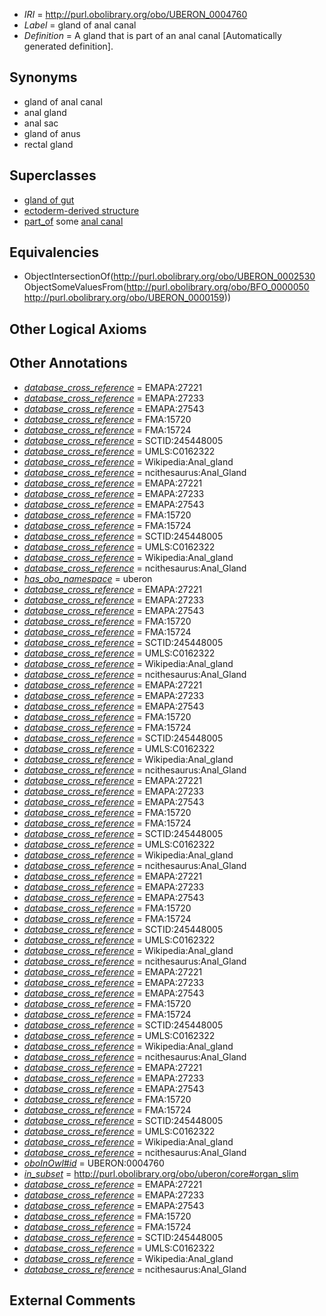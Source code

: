  * *IRI* = http://purl.obolibrary.org/obo/UBERON_0004760
 * *Label* = gland of anal canal
 * *Definition* = A gland that is part of an anal canal [Automatically generated definition].

## Synonyms

 * gland of anal canal
 * anal gland
 * anal sac
 * gland of anus
 * rectal gland

## Superclasses

 * [gland of gut](../../UBERON/08/UBERON_0003408.md)
 * [ectoderm-derived structure](../../UBERON/21/UBERON_0004121.md)
 * [part_of](../../BFO/50/BFO_0000050.md) some [anal canal](../../UBERON/59/UBERON_0000159.md)

## Equivalencies

 * ObjectIntersectionOf(<http://purl.obolibrary.org/obo/UBERON_0002530> ObjectSomeValuesFrom(<http://purl.obolibrary.org/obo/BFO_0000050> <http://purl.obolibrary.org/obo/UBERON_0000159>))

## Other Logical Axioms


## Other Annotations

 * *[database_cross_reference](../../ef/oboInOwl#hasDbXref.md)* = EMAPA:27221
 * *[database_cross_reference](../../ef/oboInOwl#hasDbXref.md)* = EMAPA:27233
 * *[database_cross_reference](../../ef/oboInOwl#hasDbXref.md)* = EMAPA:27543
 * *[database_cross_reference](../../ef/oboInOwl#hasDbXref.md)* = FMA:15720
 * *[database_cross_reference](../../ef/oboInOwl#hasDbXref.md)* = FMA:15724
 * *[database_cross_reference](../../ef/oboInOwl#hasDbXref.md)* = SCTID:245448005
 * *[database_cross_reference](../../ef/oboInOwl#hasDbXref.md)* = UMLS:C0162322
 * *[database_cross_reference](../../ef/oboInOwl#hasDbXref.md)* = Wikipedia:Anal_gland
 * *[database_cross_reference](../../ef/oboInOwl#hasDbXref.md)* = ncithesaurus:Anal_Gland
 * *[database_cross_reference](../../ef/oboInOwl#hasDbXref.md)* = EMAPA:27221
 * *[database_cross_reference](../../ef/oboInOwl#hasDbXref.md)* = EMAPA:27233
 * *[database_cross_reference](../../ef/oboInOwl#hasDbXref.md)* = EMAPA:27543
 * *[database_cross_reference](../../ef/oboInOwl#hasDbXref.md)* = FMA:15720
 * *[database_cross_reference](../../ef/oboInOwl#hasDbXref.md)* = FMA:15724
 * *[database_cross_reference](../../ef/oboInOwl#hasDbXref.md)* = SCTID:245448005
 * *[database_cross_reference](../../ef/oboInOwl#hasDbXref.md)* = UMLS:C0162322
 * *[database_cross_reference](../../ef/oboInOwl#hasDbXref.md)* = Wikipedia:Anal_gland
 * *[database_cross_reference](../../ef/oboInOwl#hasDbXref.md)* = ncithesaurus:Anal_Gland
 * *[has_obo_namespace](../../ce/oboInOwl#hasOBONamespace.md)* = uberon
 * *[database_cross_reference](../../ef/oboInOwl#hasDbXref.md)* = EMAPA:27221
 * *[database_cross_reference](../../ef/oboInOwl#hasDbXref.md)* = EMAPA:27233
 * *[database_cross_reference](../../ef/oboInOwl#hasDbXref.md)* = EMAPA:27543
 * *[database_cross_reference](../../ef/oboInOwl#hasDbXref.md)* = FMA:15720
 * *[database_cross_reference](../../ef/oboInOwl#hasDbXref.md)* = FMA:15724
 * *[database_cross_reference](../../ef/oboInOwl#hasDbXref.md)* = SCTID:245448005
 * *[database_cross_reference](../../ef/oboInOwl#hasDbXref.md)* = UMLS:C0162322
 * *[database_cross_reference](../../ef/oboInOwl#hasDbXref.md)* = Wikipedia:Anal_gland
 * *[database_cross_reference](../../ef/oboInOwl#hasDbXref.md)* = ncithesaurus:Anal_Gland
 * *[database_cross_reference](../../ef/oboInOwl#hasDbXref.md)* = EMAPA:27221
 * *[database_cross_reference](../../ef/oboInOwl#hasDbXref.md)* = EMAPA:27233
 * *[database_cross_reference](../../ef/oboInOwl#hasDbXref.md)* = EMAPA:27543
 * *[database_cross_reference](../../ef/oboInOwl#hasDbXref.md)* = FMA:15720
 * *[database_cross_reference](../../ef/oboInOwl#hasDbXref.md)* = FMA:15724
 * *[database_cross_reference](../../ef/oboInOwl#hasDbXref.md)* = SCTID:245448005
 * *[database_cross_reference](../../ef/oboInOwl#hasDbXref.md)* = UMLS:C0162322
 * *[database_cross_reference](../../ef/oboInOwl#hasDbXref.md)* = Wikipedia:Anal_gland
 * *[database_cross_reference](../../ef/oboInOwl#hasDbXref.md)* = ncithesaurus:Anal_Gland
 * *[database_cross_reference](../../ef/oboInOwl#hasDbXref.md)* = EMAPA:27221
 * *[database_cross_reference](../../ef/oboInOwl#hasDbXref.md)* = EMAPA:27233
 * *[database_cross_reference](../../ef/oboInOwl#hasDbXref.md)* = EMAPA:27543
 * *[database_cross_reference](../../ef/oboInOwl#hasDbXref.md)* = FMA:15720
 * *[database_cross_reference](../../ef/oboInOwl#hasDbXref.md)* = FMA:15724
 * *[database_cross_reference](../../ef/oboInOwl#hasDbXref.md)* = SCTID:245448005
 * *[database_cross_reference](../../ef/oboInOwl#hasDbXref.md)* = UMLS:C0162322
 * *[database_cross_reference](../../ef/oboInOwl#hasDbXref.md)* = Wikipedia:Anal_gland
 * *[database_cross_reference](../../ef/oboInOwl#hasDbXref.md)* = ncithesaurus:Anal_Gland
 * *[database_cross_reference](../../ef/oboInOwl#hasDbXref.md)* = EMAPA:27221
 * *[database_cross_reference](../../ef/oboInOwl#hasDbXref.md)* = EMAPA:27233
 * *[database_cross_reference](../../ef/oboInOwl#hasDbXref.md)* = EMAPA:27543
 * *[database_cross_reference](../../ef/oboInOwl#hasDbXref.md)* = FMA:15720
 * *[database_cross_reference](../../ef/oboInOwl#hasDbXref.md)* = FMA:15724
 * *[database_cross_reference](../../ef/oboInOwl#hasDbXref.md)* = SCTID:245448005
 * *[database_cross_reference](../../ef/oboInOwl#hasDbXref.md)* = UMLS:C0162322
 * *[database_cross_reference](../../ef/oboInOwl#hasDbXref.md)* = Wikipedia:Anal_gland
 * *[database_cross_reference](../../ef/oboInOwl#hasDbXref.md)* = ncithesaurus:Anal_Gland
 * *[database_cross_reference](../../ef/oboInOwl#hasDbXref.md)* = EMAPA:27221
 * *[database_cross_reference](../../ef/oboInOwl#hasDbXref.md)* = EMAPA:27233
 * *[database_cross_reference](../../ef/oboInOwl#hasDbXref.md)* = EMAPA:27543
 * *[database_cross_reference](../../ef/oboInOwl#hasDbXref.md)* = FMA:15720
 * *[database_cross_reference](../../ef/oboInOwl#hasDbXref.md)* = FMA:15724
 * *[database_cross_reference](../../ef/oboInOwl#hasDbXref.md)* = SCTID:245448005
 * *[database_cross_reference](../../ef/oboInOwl#hasDbXref.md)* = UMLS:C0162322
 * *[database_cross_reference](../../ef/oboInOwl#hasDbXref.md)* = Wikipedia:Anal_gland
 * *[database_cross_reference](../../ef/oboInOwl#hasDbXref.md)* = ncithesaurus:Anal_Gland
 * *[database_cross_reference](../../ef/oboInOwl#hasDbXref.md)* = EMAPA:27221
 * *[database_cross_reference](../../ef/oboInOwl#hasDbXref.md)* = EMAPA:27233
 * *[database_cross_reference](../../ef/oboInOwl#hasDbXref.md)* = EMAPA:27543
 * *[database_cross_reference](../../ef/oboInOwl#hasDbXref.md)* = FMA:15720
 * *[database_cross_reference](../../ef/oboInOwl#hasDbXref.md)* = FMA:15724
 * *[database_cross_reference](../../ef/oboInOwl#hasDbXref.md)* = SCTID:245448005
 * *[database_cross_reference](../../ef/oboInOwl#hasDbXref.md)* = UMLS:C0162322
 * *[database_cross_reference](../../ef/oboInOwl#hasDbXref.md)* = Wikipedia:Anal_gland
 * *[database_cross_reference](../../ef/oboInOwl#hasDbXref.md)* = ncithesaurus:Anal_Gland
 * *[oboInOwl#id](../../id/oboInOwl#id.md)* = UBERON:0004760
 * *[in_subset](../../et/oboInOwl#inSubset.md)* = http://purl.obolibrary.org/obo/uberon/core#organ_slim
 * *[database_cross_reference](../../ef/oboInOwl#hasDbXref.md)* = EMAPA:27221
 * *[database_cross_reference](../../ef/oboInOwl#hasDbXref.md)* = EMAPA:27233
 * *[database_cross_reference](../../ef/oboInOwl#hasDbXref.md)* = EMAPA:27543
 * *[database_cross_reference](../../ef/oboInOwl#hasDbXref.md)* = FMA:15720
 * *[database_cross_reference](../../ef/oboInOwl#hasDbXref.md)* = FMA:15724
 * *[database_cross_reference](../../ef/oboInOwl#hasDbXref.md)* = SCTID:245448005
 * *[database_cross_reference](../../ef/oboInOwl#hasDbXref.md)* = UMLS:C0162322
 * *[database_cross_reference](../../ef/oboInOwl#hasDbXref.md)* = Wikipedia:Anal_gland
 * *[database_cross_reference](../../ef/oboInOwl#hasDbXref.md)* = ncithesaurus:Anal_Gland

## External Comments


